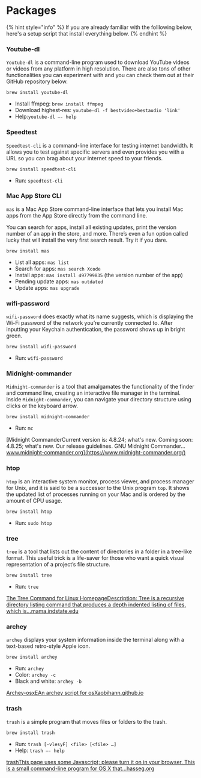 # Packages



{% hint style="info" %}
If you are already familiar with the folllowing below, here's a setup script that install everything below.
{% endhint %}

### Youtube-dl

`Youtube-dl` is a command-line program used to download YouTube videos or videos from any platform in high resolution. There are also tons of other functionalities you can experiment with and you can check them out at their GitHub repository below.

```text
brew install youtube-dl
```

* Install ffmpeg: `brew install ffmpeg`
* Download highest-res: `youtube-dl -f bestvideo+bestaudio 'link'`
* Help:`youtube-dl —- help`

### Speedtest

`Speedtest-cli` is a command-line interface for testing internet bandwidth. It allows you to test against specific servers and even provides you with a URL so you can brag about your internet speed to your friends.

```text
brew install speedtest-cli
```

* Run: `speedtest-cli`

### Mac App Store CLI 

`mas` is a Mac App Store command-line interface that lets you install Mac apps from the App Store directly from the command line.

You can search for apps, install all existing updates, print the version number of an app in the store, and more. There’s even a fun option called lucky that will install the very first search result. Try it if you dare.

```text
brew install mas
```

* List all apps: `mas list`
* Search for apps: `mas search Xcode`
* Install apps: `mas install 497799835` \(the version number of the app\)
* Pending update apps: `mas outdated`
* Update apps: `mas upgrade`

### wifi-password

`wifi-password` does exactly what its name suggests, which is displaying the Wi-Fi password of the network you’re currently connected to. After inputting your Keychain authentication, the password shows up in bright green.

```text
brew install wifi-password
```

* Run: `wifi-password`

### Midnight-commander

`Midnight-commander` is a tool that amalgamates the functionality of the finder and command line, creating an interactive file manager in the terminal. Inside `Midnight-commander`, you can navigate your directory structure using clicks or the keyboard arrow.

```text
brew install midnight-commander
```

* Run: `mc`

[Midnight CommanderCurrent version is: 4.8.24; what's new. Coming soon: 4.8.25; what's new. Our release guidelines. GNU Midnight Commander…www.midnight-commander.org](https://www.midnight-commander.org/)

### htop

`htop` is an interactive system monitor, process viewer, and process manager for Unix, and it is said to be a successor to the Unix program `top`. It shows the updated list of processes running on your Mac and is ordered by the amount of CPU usage.

```text
brew install htop
```

* Run: `sudo htop`

### tree

`tree` is a tool that lists out the content of directories in a folder in a tree-like format. This useful trick is a life-saver for those who want a quick visual representation of a project’s file structure.

```text
brew install tree
```

* Run: `tree`

[The Tree Command for Linux HomepageDescription: Tree is a recursive directory listing command that produces a depth indented listing of files, which is…mama.indstate.edu](http://mama.indstate.edu/users/ice/tree/)

### archey

`archey` displays your system information inside the terminal along with a text-based retro-style Apple icon.

```text
brew install archey
```

* Run: `archey`
* Color: `archey -c`
* Black and white: `archey -b`

[Archey-osxEAn archey script for osXaobihann.github.io](https://obihann.github.io/archey-osx/)

### trash

`trash` is a simple program that moves files or folders to the trash.

```text
brew install trash
```

* Run: `trash [-vlesyF] <file> [<file> …]`
* Help: `trash —- help`

[trashThis page uses some Javascript; please turn it on in your browser. This is a small command-line program for OS X that…hasseg.org](https://hasseg.org/trash/)

